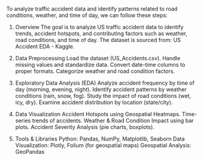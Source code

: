 To analyze traffic accident data and identify patterns related to road conditions, weather, and time of day, we can follow these steps:

1. Overview
The goal is to analyze US traffic accident data to identify trends, accident hotspots, and contributing factors such as weather, road conditions, and time of day. The dataset is sourced from:
US Accident EDA - Kaggle.

2. Data Preprocessing
Load the dataset (US_Accidents.csv).
Handle missing values and standardize data.
Convert date-time columns to proper formats.
Categorize weather and road condition factors.
3. Exploratory Data Analysis (EDA)
Analyze accident frequency by time of day (morning, evening, night).
Identify accident patterns by weather conditions (rain, snow, fog).
Study the impact of road conditions (wet, icy, dry).
Examine accident distribution by location (state/city).
4. Data Visualization
Accident Hotspots using Geospatial Heatmaps.
Time-series trends of accidents.
Weather & Road Condition Impact using bar plots.
Accident Severity Analysis (pie charts, boxplots).
5. Tools & Libraries
Python: Pandas, NumPy, Matplotlib, Seaborn
Data Visualization: Plotly, Folium (for geospatial maps)
Geospatial Analysis: GeoPandas
